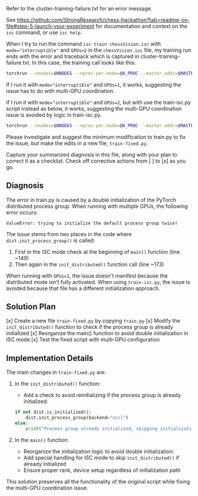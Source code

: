 Refer to the cluster-training-failure.txt for an error message.

See https://github.com/StrongResearch/chess-hackathon?tab=readme-ov-file#step-5-launch-your-experiment for documentation and context on the `isc` command, or use `isc help`. 

When I try to run the command `isc train chessVision.isc` with `mode="interruptible"` and `GPUs=2` in the `chessVision.isc` file, my training run ends with the error and traceback which is captured in cluster-training-failure.txt. In this case, the training call looks like this:

```bash
torchrun --nnodes=$NNODES --nproc-per-node=$N_PROC --master_addr=$MASTER_ADDR --master_port=$MASTER_PORT --node_rank=$RANK train.py --dataset-id uds-acute-abrupt-cent-250611 --grad-accum 6 --save-steps 50 --model-config model_config.yaml
```

If I run it with `mode="interruptible"` and `GPUs=1`, it works, suggesting the issue has to do with multi-GPU coordination.


If I run it with `mode="interruptible"` and `GPUs=2`, but with use the train-isc.py script instead as below, it works, suggesting the multi-GPU coordination issue is avoided by logic in train-isc.py.


```bash
torchrun --nnodes=$NNODES --nproc-per-node=$N_PROC --master_addr=$MASTER_ADDR --master_port=$MASTER_PORT --node_rank=$RANK train-isc.py --dataset-id uds-acute-abrupt-cent-250611 --grad-accum 6 --save-steps 50 --model-config model_config.yaml
```

Please investigate and suggest the minimum modification to train.py to fix the issue, but make the edits in a new file, `train-fixed.py`.

Capture your summarized diagnosis in this file, along with your plan to correct it as a checklist. Check off corrective actions from [ ] to [x] as you go.

## Diagnosis

The error in train.py is caused by a double initialization of the PyTorch distributed process group. When running with multiple GPUs, the following error occurs:

```
ValueError: trying to initialize the default process group twice!
```

The issue stems from two places in the code where `dist.init_process_group()` is called:

1. First in the ISC mode check at the beginning of `main()` function (line ~149)
2. Then again in the `init_distributed()` function call (line ~173)

When running with `GPUs=1`, the issue doesn't manifest because the distributed mode isn't fully activated. When using `train-isc.py`, the issue is avoided because that file has a different initialization approach.

## Solution Plan

[x] Create a new file `train-fixed.py` by copying `train.py`
[x] Modify the `init_distributed()` function to check if the process group is already initialized
[x] Reorganize the main() function to avoid double initialization in ISC mode
[x] Test the fixed script with multi-GPU configuration

## Implementation Details

The main changes in `train-fixed.py` are:

1. In the `init_distributed()` function:
   - Add a check to avoid reinitializing if the process group is already initialized:
   ```python
   if not dist.is_initialized():
       dist.init_process_group(backend="nccl")
   else:
       print("Process group already initialized, skipping initialization")
   ```

2. In the `main()` function:
   - Reorganize the initialization logic to avoid double initialization:
   - Add special handling for ISC mode to skip `init_distributed()` if already initialized
   - Ensure proper rank, device setup regardless of initialization path

This solution preserves all the functionality of the original script while fixing the multi-GPU coordination issue.